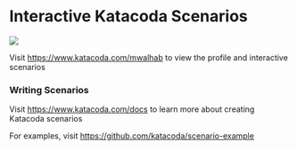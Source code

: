 # Interactive Katacoda Scenarios

[![](http://shields.katacoda.com/katacoda/mwalhab/count.svg)](https://www.katacoda.com/mwalhab "Get your profile on Katacoda.com")

Visit https://www.katacoda.com/mwalhab to view the profile and interactive scenarios

### Writing Scenarios
Visit https://www.katacoda.com/docs to learn more about creating Katacoda scenarios

For examples, visit https://github.com/katacoda/scenario-example
